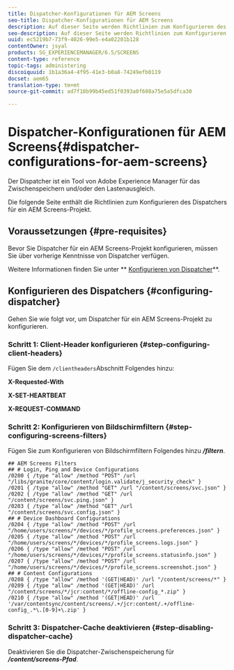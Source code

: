 ```yaml
---
title: Dispatcher-Konfigurationen für AEM Screens
seo-title: Dispatcher-Konfigurationen für AEM Screens
description: Auf dieser Seite werden Richtlinien zum Konfigurieren des Dispatchers für ein AEM Screens-Projekt hervorgehoben.
seo-description: Auf dieser Seite werden Richtlinien zum Konfigurieren des Dispatchers für ein AEM Screens-Projekt hervorgehoben.
uuid: ec5219b7-73f9-4026-99e5-e4a02201b128
contentOwner: jsyal
products: SG_EXPERIENCEMANAGER/6.5/SCREENS
content-type: reference
topic-tags: administering
discoiquuid: 1b1a36a4-4f95-41e3-b0a8-74249efb0119
docset: aem65
translation-type: tm+mt
source-git-commit: ad7f18b99b45ed51f0393a0f608a75e5a5dfca30

---
```



# Dispatcher-Konfigurationen für AEM Screens{#dispatcher-configurations-for-aem-screens}

Der Dispatcher ist ein Tool von Adobe Experience Manager für das Zwischenspeichern und/oder den Lastenausgleich.

Die folgende Seite enthält die Richtlinien zum Konfigurieren des Dispatchers für ein AEM Screens-Projekt.

## Voraussetzungen {#pre-requisites}

Bevor Sie Dispatcher für ein AEM Screens-Projekt konfigurieren, müssen Sie über vorherige Kenntnisse von Dispatcher verfügen.

Weitere Informationen finden Sie unter ** [Konfigurieren von Dispatcher](https://docs.adobe.com/content/help/en/experience-manager-dispatcher/using/configuring/dispatcher-configuration.html)**.

## Konfigurieren des Dispatchers {#configuring-dispatcher}

Gehen Sie wie folgt vor, um Dispatcher für ein AEM Screens-Projekt zu konfigurieren.

### Schritt 1: Client-Header konfigurieren {#step-configuring-client-headers}

Fügen Sie dem `/clientheaders`Abschnitt Folgendes hinzu:

**X-Requested-With**

**X-SET-HEARTBEAT**

**X-REQUEST-COMMAND**

### Schritt 2: Konfigurieren von Bildschirmfiltern {#step-configuring-screens-filters}

Fügen Sie zum Konfigurieren von Bildschirmfiltern Folgendes hinzu ***/filtern***.

```
## AEM Screens Filters
## # Login, Ping and Device Configurations
/0200 { /type "allow" /method "POST" /url "/libs/granite/core/content/login.validate/j_security_check" }
/0201 { /type "allow" /method "GET" /url "/content/screens/svc.json" }
/0202 { /type "allow" /method "GET" /url "/content/screens/svc.ping.json" }
/0203 { /type "allow" /method "GET" /url "/content/screens/svc.config.json" }
## # Device Dashboard Configurations
/0204 { /type "allow" /method "POST" /url "/home/users/screens/*/devices/*/profile_screens.preferences.json" }
/0205 { /type "allow" /method "POST" /url "/home/users/screens/*/devices/*/profile_screens.logs.json" }
/0206 { /type "allow" /method "POST" /url "/home/users/screens/*/devices/*/profile_screens.statusinfo.json" }
/0207 { /type "allow" /method "POST" /url "/home/users/screens/*/devices/*/profile_screens.screenshot.json" }
## # Content Configurations
/0208 { /type "allow" /method '(GET|HEAD)' /url "/content/screens/*" }
/0209 { /type "allow" /method '(GET|HEAD)' /url "/content/screens/*/jcr:content/*/offline-config_*.zip" }
/0210 { /type "allow" /method '(GET|HEAD)' /url '/var/contentsync/content/screens/.+/jcr:content/.+/offline-config_.*\.[0-9]+\.zip' }
```

### Schritt 3: Dispatcher-Cache deaktivieren {#step-disabling-dispatcher-cache}

Deaktivieren Sie die Dispatcher-Zwischenspeicherung für ***/content/screens-Pfad***.
